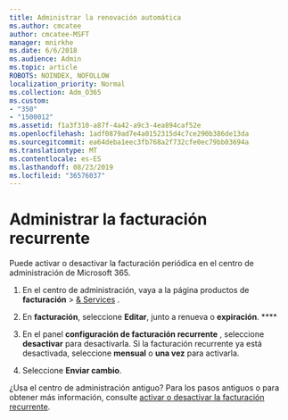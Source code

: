 ```yaml
---
title: Administrar la renovación automática
ms.author: cmcatee
author: cmcatee-MSFT
manager: mnirkhe
ms.date: 6/6/2018
ms.audience: Admin
ms.topic: article
ROBOTS: NOINDEX, NOFOLLOW
localization_priority: Normal
ms.collection: Adm_O365
ms.custom:
- "350"
- "1500012"
ms.assetid: f1a3f310-a87f-4a42-a9c3-4ea894caf52e
ms.openlocfilehash: 1adf0879ad7e4a0152315d4c7ce290b386de13da
ms.sourcegitcommit: ea64deba1eec3fb768a2f732cfe0ec79bb03694a
ms.translationtype: MT
ms.contentlocale: es-ES
ms.lasthandoff: 08/23/2019
ms.locfileid: "36576037"
---
```

# <a name="manage-recurring-billing"></a>Administrar la facturación recurrente

Puede activar o desactivar la facturación periódica en el centro de administración de Microsoft 365.
  
1. En el centro de administración, vaya a la página productos de **facturación** \> [& Services](https://go.microsoft.com/fwlink/p/?linkid=842054) .

2. En **facturación**, seleccione **Editar**, junto a renueva o **expiración**. ****

3. En el panel **configuración de facturación recurrente** , seleccione **desactivar** para desactivarla. Si la facturación recurrente ya está desactivada, seleccione **mensual** o **una vez** para activarla.

4. Seleccione **Enviar cambio**.

¿Usa el centro de administración antiguo? Para los pasos antiguos o para obtener más información, consulte [activar o desactivar la facturación recurrente](https://docs.microsoft.com/office365/admin/subscriptions-and-billing/renew-your-subscription?view=o365-worldwide#turn-recurring-billing-off-or-on).
